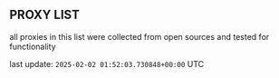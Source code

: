 ## PROXY LIST

all proxies in this list were collected from open sources and tested for functionality

last update: `2025-02-02 01:52:03.730848+00:00` UTC